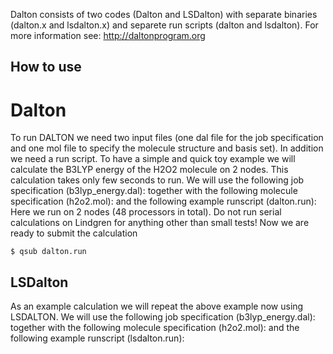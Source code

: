Dalton consists of two codes (Dalton and LSDalton)
with separate binaries (dalton.x and lsdalton.x)
and separete run scripts (dalton and lsdalton).
For more information see: http://daltonprogram.org

## How to use


# Dalton
To run DALTON we need two input files (one dal file for the job specification
and one mol file to specify the molecule structure and basis set). In addition
we need a run script.
To have a simple and quick toy example we will calculate the B3LYP energy of
the H2O2 molecule on 2 nodes. This calculation takes only few seconds to run.
We will use the following job specification (b3lyp_energy.dal):
together with the following molecule specification (h2o2.mol):
and the following example runscript (dalton.run):
Here we run on 2 nodes (48 processors in total).
Do not run serial calculations on Lindgren for anything other than small tests!
Now we are ready to submit the calculation
```
$ qsub dalton.run
```

## LSDalton
As an example calculation we will repeat the above example now using LSDALTON.
We will use the following job specification (b3lyp_energy.dal):
together with the following molecule specification (h2o2.mol):
and the following example runscript (lsdalton.run):

